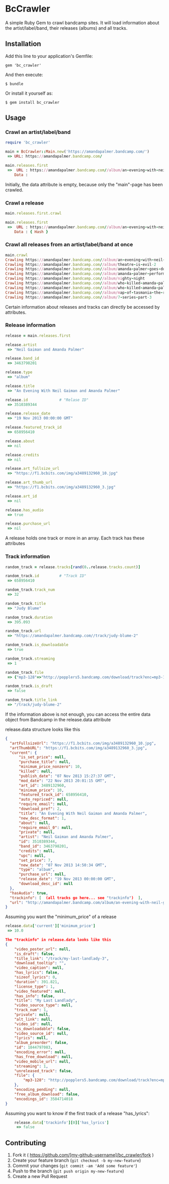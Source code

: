# BcCrawler

A simple Ruby Gem to crawl bandcamp sites. It will load information about the artist/label/band, their releases (albums) and all tracks.

## Installation

Add this line to your application's Gemfile:

    gem 'bc_crawler'

And then execute:

    $ bundle

Or install it yourself as:

    $ gem install bc_crawler

## Usage

### Crawl an artist/label/band

```ruby
require 'bc_crawler'

main = BcCrawler::Main.new('https://amandapalmer.bandcamp.com/')
 => URL: https://amandapalmer.bandcamp.com/

main.releases.first
 =>  URL : https://amandapalmer.bandcamp.com//album/an-evening-with-neil-gaiman-and-amanda-palmer
    Data :
```

Initially, the data attribute is empty, because only the "main"-page has been crawled.

### Crawl a release

```ruby
main.releases.first.crawl

main.releases.first
 =>  URL : https://amandapalmer.bandcamp.com//album/an-evening-with-neil-gaiman-and-amanda-palmer
    Data : { Hash }
```

### Crawl all releases from an artist/label/band at once

```ruby
main.crawl
Crawling https://amandapalmer.bandcamp.com//album/an-evening-with-neil-gaiman-and-amanda-palmer
Crawling https://amandapalmer.bandcamp.com//album/theatre-is-evil-2
Crawling https://amandapalmer.bandcamp.com//album/amanda-palmer-goes-down-under
Crawling https://amandapalmer.bandcamp.com//album/amanda-palmer-performs-the-popular-hits-of-radiohead-on-her-magical-ukulele
Crawling https://amandapalmer.bandcamp.com//album/nighty-night
Crawling https://amandapalmer.bandcamp.com//album/who-killed-amanda-palmer
Crawling https://amandapalmer.bandcamp.com//album/who-killed-amanda-palmer-alternate-tracks
Crawling https://amandapalmer.bandcamp.com//album/map-of-tasmania-the-remix-project
Crawling https://amandapalmer.bandcamp.com//album/7-series-part-3
```

Certain information about releases and tracks can directly be accessed by attributes.

### Release information

```ruby
release = main.releases.first

release.artist
 => "Neil Gaiman and Amanda Palmer"

release.band_id
 => 3463798201

release.type
 => "album"

release.title
 => "An Evening With Neil Gaiman and Amanda Palmer"

release.id              # "Relase ID"
 => 3510389344

release.release_date
 => "19 Nov 2013 00:00:00 GMT"

release.featured_track_id
 => 658956410

release.about
 => nil

release.credits
 => nil

release.art_fullsize_url
 => "https://f1.bcbits.com/img/a3489132960_10.jpg"

release.art_thumb_url
 => "https://f1.bcbits.com/img/a3489132960_3.jpg"

release.art_id
 => nil

release.has_audio
 => true

release.purchase_url
 => nil
```

A release holds one track or more in an array. Each track has these attributes

### Track information
```ruby
random_track = release.tracks[rand(0..release.tracks.count)]

random_track.id         # "Track ID"
 => 658956410

random_track.track_num
 => 32

random_track.title
 => "Judy Blume"

random_track.duration
 => 395.093

random_track.url
 => "https://amandapalmer.bandcamp.com//track/judy-blume-2"

random_track.is_downloadable
 => true

random_track.streaming
 => 1

random_track.file
 => {"mp3-128"=>"http://popplers5.bandcamp.com/download/track?enc=mp3-128&fsig=6667d236f0f0128472b2d505feb8f43a&id=658956410&stream=1&ts=1417597933.0"}

random_track.is_draft
 => false

random_track.title_link
 => "/track/judy-blume-2"
```

If the information above is not enough, you can access the entire data object from Bandcamp in the release.data attribute

release.data structure looks like this

```JSON
{
  "artFullsizeUrl": "https://f1.bcbits.com/img/a3489132960_10.jpg",
  "artThumbURL": "https://f1.bcbits.com/img/a3489132960_3.jpg",
  "current": {
      "is_set_price": null,
      "purchase_title": null,
      "minimum_price_nonzero": 10,
      "killed": null,
      "publish_date": "07 Nov 2013 15:27:37 GMT",
      "mod_date": "22 Nov 2013 20:01:15 GMT",
      "art_id": 3489132960,
      "minimum_price": 10,
      "featured_track_id": 658956410,
      "auto_repriced": null,
      "require_email": null,
      "download_pref": 2,
      "title": "An Evening With Neil Gaiman and Amanda Palmer",
      "new_desc_format": 1,
      "about": null,
      "require_email_0": null,
      "private": null,
      "artist": "Neil Gaiman and Amanda Palmer",
      "id": 3510389344,
      "band_id": 3463798201,
      "credits": null,
      "upc": null,
      "set_price": 7,
      "new_date": "07 Nov 2013 14:50:34 GMT",
      "type": "album",
      "purchase_url": null,
      "release_date": "19 Nov 2013 00:00:00 GMT",
      "download_desc_id": null
  },
  "hasAudio": true,
  "trackinfo": [  (all tracks go here... see "trackinfo")  ],
  "url": "http://amandapalmer.bandcamp.com/album/an-evening-with-neil-gaiman-and-amanda-palmer"
}
```

Assuming you want the "minimum_price" of a release

```ruby
release.data['current']['minimum_price']
 => 10.0
```

```JSON
The "trackinfo" in release.data looks like this
{
    "video_poster_url": null,
    "is_draft": false,
    "title_link": "/track/my-last-landlady-3",
    "download_tooltip": "",
    "video_caption": null,
    "has_lyrics": false,
    "sizeof_lyrics": 0,
    "duration": 391.821,
    "license_type": 1,
    "video_featured": null,
    "has_info": false,
    "title": "My Last Landlady",
    "video_source_type": null,
    "track_num": 1,
    "private": null,
    "alt_link": null,
    "video_id": null,
    "is_downloadable": false,
    "video_source_id": null,
    "lyrics": null,
    "album_preorder": false,
    "id": 1844797083,
    "encoding_error": null,
    "has_free_download": null,
    "video_mobile_url": null,
    "streaming": 1,
    "unreleased_track": false,
    "file": {
        "mp3-128": "http://popplers5.bandcamp.com/download/track?enc=mp3-128&fsig=25ddaa2b8fa8a008562e4e0c6efc2eff&id=1844797083&stream=1&ts=1417597933.0"
    },
    "encoding_pending": null,
    "free_album_download": false,
    "encodings_id": 3584714018
}
```

Assuming you want to know if the first track of a release "has_lyrics":

```ruby
    release.data['trackinfo'][0]['has_lyrics']
     => false
```

## Contributing

1. Fork it ( https://github.com/[my-github-username]/bc_crawler/fork )
2. Create your feature branch (`git checkout -b my-new-feature`)
3. Commit your changes (`git commit -am 'Add some feature'`)
4. Push to the branch (`git push origin my-new-feature`)
5. Create a new Pull Request
